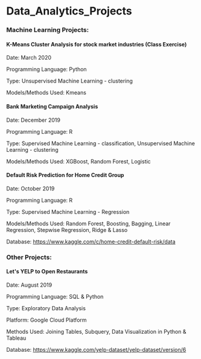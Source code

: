 # Data_Analytics_Projects

### Machine Learning Projects:

#### K-Means Cluster Analysis for stock market industries (Class Exercise)
Date: March 2020
  
Programming Language: Python

Type: Unsupervised Machine Learning - clustering

Models/Methods Used: Kmeans

#### Bank Marketing Campaign Analysis
Date: December 2019
  
Programming Language: R

Type: Supervised Machine Learning - classification, Unsupervised Machine Learning - clustering

Models/Methods Used: XGBoost, Random Forest, Logistic



#### Default Risk Prediction for Home Credit Group   
Date: October 2019
  
Programming Language: R

Type: Supervised Machine Learning - Regression

Models/Methods Used: Random Forest, Boosting, Bagging, Linear Regression, Stepwise Regression, Ridge & Lasso

Database: https://www.kaggle.com/c/home-credit-default-risk/data


### Other Projects:

#### Let's YELP to Open Restaurants
Date: August 2019

Programming Language: SQL & Python

Type: Exploratory Data Analysis

Platform: Google Cloud Platform

Methods Used: Joining Tables, Subquery, Data Visualization in Python & Tableau

Database: https://www.kaggle.com/yelp-dataset/yelp-dataset/version/6
